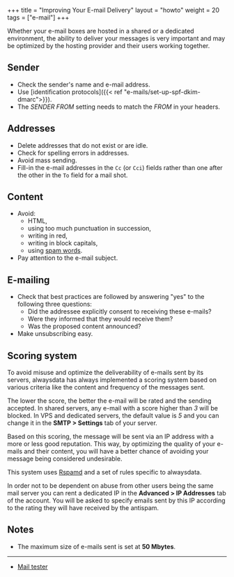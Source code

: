 +++
title = "Improving Your E-mail Delivery"
layout = "howto"
weight = 20
tags = ["e-mail"]
+++

Whether your e-mail boxes are hosted in a shared or a dedicated environment, the ability to deliver your messages is very important and may be optimized by the hosting provider and their users working together.

## Sender

- Check the sender's name and e-mail address.
- Use [identification protocols]({{< ref "e-mails/set-up-spf-dkim-dmarc">}}).
- The *SENDER FROM* setting needs to match the *FROM* in your headers.

## Addresses

- Delete addresses that do not exist or are idle.
- Check for spelling errors in addresses.
- Avoid mass sending.
- Fill-in the e-mail addresses in the `Cc` (or `Cci`) fields rather than one after the other in the `To` field for a mail shot.

## Content

- Avoid:
    - HTML,
    - using too much punctuation in succession,
    - writing in red,
    - writing in block capitals,
    - using [spam words](https://blog.hubspot.com/blog/tabid/6307/bid/30684/The-Ultimate-List-of-Email-SPAM-Trigger-Words.aspx).
- Pay attention to the e-mail subject.

## E-mailing

- Check that best practices are followed by answering "yes" to the following three questions:
    - Did the addressee explicitly consent to receiving these e-mails?
    - Were they informed that they would receive them?
    - Was the proposed content announced?
- Make unsubscribing easy.

## Scoring system

To avoid misuse and optimize the deliverability of e-mails sent by its servers, alwaysdata has always implemented a scoring system based on various criteria like the content and frequency of the messages sent.

The lower the score, the better the e-mail will be rated and the sending accepted. In shared servers, any e-mail with a score higher than _3_ will be blocked. In VPS and dedicated servers, the default value is _5_ and you can change it in the **SMTP > Settings** tab of your server.

Based on this scoring, the message will be sent via an IP address with a more or less good reputation. This way, by optimizing the quality of your e-mails and their content, you will have a better chance of avoiding your message being considered undesirable.

This system uses [Rspamd](https://rspamd.com/) and a set of rules specific to alwaysdata.

In order not to be dependent on abuse from other users being the same mail server you can rent a dedicated IP in the **Advanced > IP Addresses** tab of the account. You will be asked to specify emails sent by this IP according to the rating they will have received by the antispam.

## Notes

- The maximum size of e-mails sent is set at **50 Mbytes**.

---
- [Mail tester](https://www.mail-tester.com/?lang=en)
